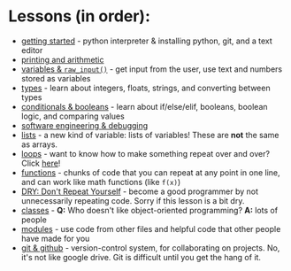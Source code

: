 # Lessons (in order):
 * [getting started](getting-started/README.md) - python interpreter & installing python, git, and a text editor
 * [printing and arithmetic](basics/README.md)
 * [variables & `raw_input()`](variables/README.md) - get input from the user, use text and numbers stored as variables
 * [types](types/README.md) - learn about integers, floats, strings, and converting between types
 * [conditionals & booleans](logic/README.md) - learn about if/else/elif, booleans, boolean logic, and comparing values
 * [software engineering & debugging](debugging/README.md)
 * [lists](lists/README.md) - a new kind of variable: lists of variables! These are **not** the same as arrays.
 * [loops](loops/README.md) - want to know how to make something repeat over and over? Click [here](https://nathansolomon1678.github.io/programmer-training/general/lessons/funny-joke-about-loops/README.md)!
 * [functions](functions/README.md) - chunks of code that you can repeat at any point in one line, and can work like math functions (like `f(x)`)
 * [DRY: Don't Repeat Yourself](dry/README.md) - become a good programmer by not unnecessarily repeating code. Sorry if this lesson is a bit dry.
 * [classes](classes/README.md) - **Q:** Who doesn't like object-oriented programming? **A:** lots of people
 * [modules](modules/README.md) - use code from other files and helpful code that other people have made for you
 * [git & github](git/README.md) - version-control system, for collaborating on projects. No, it's not like google drive. Git is difficult until you get the hang of it.
